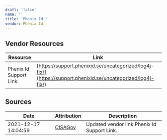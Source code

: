 ```yaml
---
draft: 'false'
name: ''
title: 'Phenix Id '
vendor: Phenix Id
---
```


## Vendor Resources
| Resource | Link |
| --- | --- |
| Phenix Id Support Link | [https://support.phenixid.se/uncategorized/log4j-fix/](https://support.phenixid.se/uncategorized/log4j-fix/) |



## Sources
| Date | Attribution | Description |
| --- | --- | --- |
| 2021-12-17 14:04:59 | [CISAGov](https://raw.githubusercontent.com/cisagov/log4j-affected-db/develop/README.md) | Updated vendor link Phenix Id Support Link.  |
